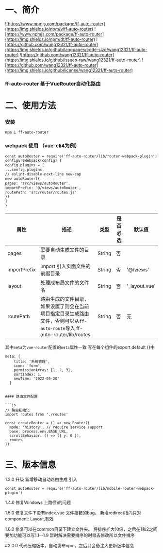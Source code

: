 
# 一、简介
![https://www.npmjs.com/package/ff-auto-router](https://img.shields.io/npm/v/ff-auto-router)
![https://www.npmjs.com/package/ff-auto-router](https://img.shields.io/npm/dt/ff-auto-router)
![https://github.com/wang12321/ff-auto-router](https://img.shields.io/github/languages/code-size/wang12321/ff-auto-router)
![https://github.com/wang12321/ff-auto-router](https://img.shields.io/github/issues-raw/wang12321/ff-auto-router)
![https://github.com/wang12321/ff-auto-router](https://img.shields.io/github/license/wang12321/ff-auto-router)
### ff-auto-router 基于VueRouter自动化路由

# 二、使用方法
### 安装

```sh
npm i ff-auto-router
```

### webpack 使用 （vue-cli4为例）
```html
const autoRouter = require('ff-auto-router/lib/router-webpack-plugin')
configureWebpack(config) {
config.plugins = [
...config.plugins,
// eslint-disable-next-line new-cap
new autoRouter({
pages: 'src/views/autoRouter',
importPrefix: '@/views/autoRouter',
routePath: 'src/router/routes.js'
})
]
}
```

| 属性            | 描述                                                                                           | 类型   | 是否必选 | 默认值         |
| --------------- | ---------------------------------------------------------------------------------------------- | ------ | -------- | -------------- |
| pages           | 需要自动生成文件的目录                                                                         | String | 否       |                | 'src/views' |
| importPrefix    | import 引入页面文件的前缀目录                                                                  | String | 否       | '@/views'      |
| layout          | 处理成布局文件的文件名                                                                   | String | 否       | '\_layout.vue' |
| routePath       | 路由生成的文件目录，如果设置了则会在当前项目指定目录生成路由文件，否则可以从`ff-auto-route`导入 ff-auto-router/lib/routes | String | 否       | 无             |


其中`meta`为`vue-router`配置的`meta`属性一致
写在每个组件的export default {}中
```
meta: {
    title: '系统管理',
    icon: 'form',
    permissionArray: [1, 2, 3],
    sortIndex: 1,
    newTime: '2022-05-20'
  }
```


```

#### 路由文件配置

```js
// 路由初始化
import routes from './routes'

const createRouter = () => new Router({
  mode: 'history', // require service support
  base: process.env.BASE_URL,
  scrollBehavior: () => ({ y: 0 }),
  routes
})

```

# 三、版本信息
1.3.0 升级
新增移动自动路由生成
引入
```
const autoRouter = require('ff-auto-router/lib/mobile-router-webpack-plugin')

```

1.4.0 修复Windows 上路径\的问题

1.5.0 修复文件下没有index.vue 文件报错的bug。
新增redirect指向只对component: Layout,有效

1.6.0 修复可以在common目录下建立文件夹。
将排序扩大10倍，之后在1和2之间要加功能可以写1.1--1.9  暂时解决需要排序的时候去修改所以文件排序

#2.0.0 
代码压缩版本，自动发布npm，之后只会备注大更新版本信息
